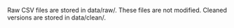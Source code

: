 Raw CSV files are stored in data/raw/. These files are not modified. Cleaned versions are stored in data/clean/.
